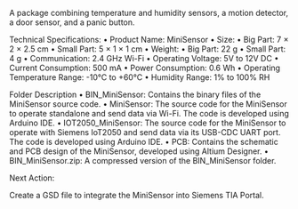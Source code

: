 A package combining temperature and humidity sensors, a motion detector, a door sensor, and a panic button.

Technical Specifications:
	•	Product Name: MiniSensor
	•	Size:
	•	Big Part: 7 × 2 × 2.5 cm
	•	Small Part: 5 × 1 × 1 cm
	•	Weight:
	•	Big Part: 22 g
	•	Small Part: 4 g
	•	Communication: 2.4 GHz Wi-Fi
	•	Operating Voltage: 5V to 12V DC
	•	Current Consumption: 500 mA
	•	Power Consumption: 0.6 Wh
	•	Operating Temperature Range: -10°C to +60°C
	•	Humidity Range: 1% to 100% RH

Folder Description
	•	BIN_MiniSensor: Contains the binary files of the MiniSensor source code.
	•	MiniSensor: The source code for the MiniSensor to operate standalone and send data via Wi-Fi. The code is developed using Arduino IDE.
	•	IOT2050_MiniSensor: The source code for the MiniSensor to operate with Siemens IoT2050 and send data via its USB-CDC UART port. The code is developed using Arduino IDE.
	•	PCB: Contains the schematic and PCB design of the MiniSensor, developed using Altium Designer.
	•	BIN_MiniSensor.zip: A compressed version of the BIN_MiniSensor folder.

Next Action:

Create a GSD file to integrate the MiniSensor into Siemens TIA Portal.
